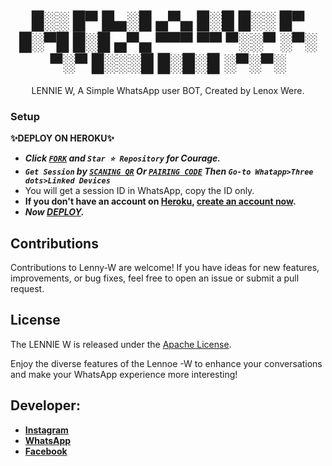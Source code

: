  <h1 align="center"> 
█░░ █▀ █▄░█ ▄▀▄ █░█
█░░ █▀ █░▀█ █░█ ▄▀▄
▀▀▀ ▀▀ ▀░░▀ ░▀░ ▀░▀
█░░░█
█░█░█
░▀░▀░ </h1>
<p align="center"> LENNIE W, A Simple WhatsApp user BOT, Created by Lenox Were.
</p>





### Setup

**✨DEPLOY ON HEROKU✨**
   - ***Click [`FORK`](https://github.com/lenodewere/Lennie-W) and `Star ⭐ Repository` for Courage.***
   - ***`Get Session` by [`SCANING QR`](https://lennie-W-qr.onrender.com) Or [`PAIRING CODE`](https://lennie-w-session-5fea4d73011f.herokuapp.com/pair) Then `Go-to Whatapp>Three dots>Linked Devices`***
   - You will get a session ID in WhatsApp, copy the ID only.
   - **If you don't have an account on [Heroku](https://signup.heroku.com/), [create an account now](https://signup.heroku.com/).**
   - ***Now [DEPLOY](https://dashboard.heroku.com/new?template=https://github.com/lenodewere/Lennie-W).***


## Contributions

Contributions to Lenny-W are welcome! If you have ideas for new features, improvements, or bug fixes, feel free to open an issue or submit a pull request.

## License

The LENNIE W is released under the [Apache License](                        http://www.apache.org/licenses/).

Enjoy the diverse features of the Lennoe -W  to enhance your conversations and make your WhatsApp experience more interesting!

## Developer:

- [**Instagram**](https://instagram.com/im_lennie)
- [**WhatsApp**](https://wa.me/254715343733)
- [**Facebook**](
https://www.facebook.com/lenode.khns) 
